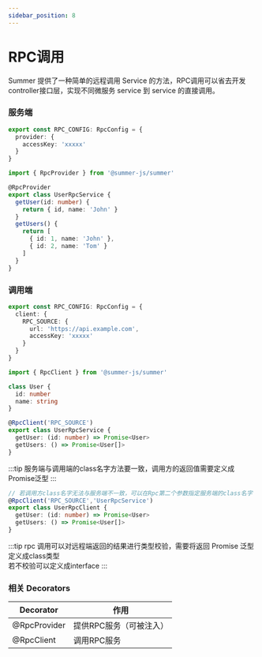 ```yaml
---
sidebar_position: 8
---
```


# RPC调用

Summer 提供了一种简单的远程调用 Service 的方法，RPC调用可以省去开发controller接口层，实现不同微服务 service 到 service 的直接调用。

### 服务端

```ts title="src/default.config.ts"
export const RPC_CONFIG: RpcConfig = {
  provider: {
    accessKey: 'xxxxx'
  }
}
```

```ts  
import { RpcProvider } from '@summer-js/summer'

@RpcProvider
export class UserRpcService {
  getUser(id: number) {
    return { id, name: 'John' }
  }
  getUsers() {
    return [
      { id: 1, name: 'John' },
      { id: 2, name: 'Tom' }
    ]
  }
}
```


### 调用端

```ts title="src/default.config.ts"
export const RPC_CONFIG: RpcConfig = {
  client: {
    RPC_SOURCE: {
      url: 'https://api.example.com',
      accessKey: 'xxxxx'
    }
  }
}
```

```ts
import { RpcClient } from '@summer-js/summer'

class User {
  id: number
  name: string
}

@RpcClient('RPC_SOURCE')
export class UserRpcService {
  getUser: (id: number) => Promise<User>
  getUsers: () => Promise<User[]>
}
```

:::tip
服务端与调用端的class名字方法要一致，调用方的返回值需要定义成Promise泛型
:::

```ts
// 若调用方class名字无法与服务端不一致，可以在Rpc第二个参数指定服务端的class名字
@RpcClient('RPC_SOURCE','UserRpcService')
export class UserRpcClient {
  getUser: (id: number) => Promise<User>
  getUsers: () => Promise<User[]>
}

```

:::tip
rpc 调用可以对远程端返回的结果进行类型校验，需要将返回 Promise 泛型定义成class类型<br/>
若不校验可以定义成interface
:::


### 相关 Decorators

|  Decorator   | 作用  |
|  ----  | ----  |
| @RpcProvider | 提供RPC服务（可被注入） |
| @RpcClient | 调用RPC服务 | 
